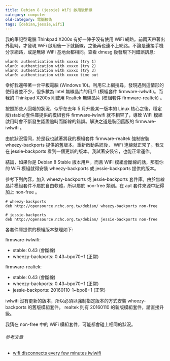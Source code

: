 ```yaml
---
title: Debian 8 (jessie) WiFi 啟用後斷線
category: computer
old-category: 電腦技術
tags: [debian,jessie,wifi]
---
```


我的筆記型電腦 Thinkpad X200s 有好一陣子沒有使用 WiFi 網路。前兩天帶著出外勤時，才發現 WiFi 啟用後一下就斷線，之後再也連不上網路。不論是連接手機分享網路，或是無線 WiFi 基地台都相同。查看 dmesg 後發現下列錯誤訊息:

```
wlan0: authentication with xxxxx (try 1)
wlan0: authentication with xxxxx (try 2)
wlan0: authentication with xxxxx (try 3)
wlan0: authentication with xxxxx time out
```

<!--more-->

幸好我還帶著一台平板電腦 (Windows 10)。利用它上網搜尋，發現遇到這情形的使用者並不少，但多數為 Intel 無線晶片的用戶 (模組套件 firmware-iwlwifi)。而我的 Thinkpad X200s 則使用 Realtek 無線晶片 (模組套件 firmware-realtek) 。

按照那些人回報的狀況，似乎在去年 5 月升級某一版本的 Linux 核心之後，穩定版(stable)套件庫提供的模組套件 firmware-iwlwifi 就不相容了，導致 WiFi 模組啟用時會不斷發生認證逾時而斷線的錯誤。解決之道是裝回舊版的 firmware-iwlwifi 。

由於狀況雷同，於是我也試著將我的模組套件 firmware-realtek 強制安裝 wheezy-backports 提供的舊版本。重新啟動系統後， WiFi 連線就正常了。我又在 jessie-backports 看到一個更新的版本。我試著安裝它，也能正常運作。

結論，如果你是 Debian 8 Stable 版本用戶，而且 WiFi 模組會斷線的話，那麼你的 WiFi 模組就得安裝 wheezy-backports 或 jessie-backports 提供的版本。

參考下列內容，加入 wheezy-backports 或 jessie-backports 套件庫。由於無線晶片模組套件不屬於自由軟體，所以屬於 non-free 類別。在 apt 套件來源中記得加上 non-free 。

```
# wheezy-backports
deb http://opensource.nchc.org.tw/debian/ wheezy-backports non-free

# jessie-backports
deb http://opensource.nchc.org.tw/debian/ jessie-backports non-free

```

各套件庫提供的模組版本整理如下:

firmware-iwlwifi:

* stable: 0.43 (會斷線)
* wheezy-backports: 0.43~bpo70+1 (正常)

firmware-realtek:

* stable: 0.43 (會斷線)
* wheezy-backports: 0.43~bpo70+1 (正常)
* jessie-backports: 20160110-1~bpo8+1 (正常)

iwlwifi 沒有更新的版本，所以必須以強制指定版本的方式安裝 wheezy-backports 的舊版模組套件。 realtek 則有 20160110 的新版模組套件，請直接升級。

我猜在 non-free 中的 WiFi 模組套件，可能都會碰上相同的狀況。

###### 參考文章

* [wifi disconnects every few minutes iwlwifi](http://crunchbang.org/forums/viewtopic.php?id=38670)
